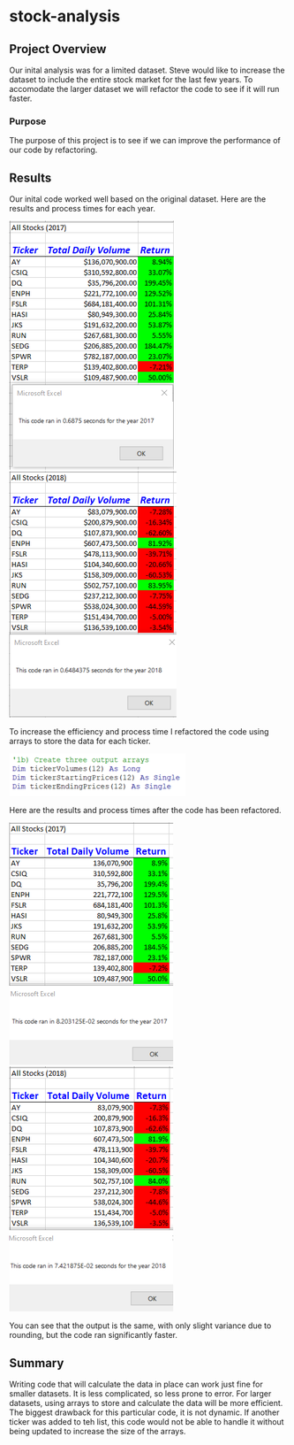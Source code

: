 # stock-analysis

## Project Overview

Our inital analysis was for a limited dataset. Steve would like to increase the dataset to include the entire stock market for the last few years. To accomodate the larger dataset we will refactor the code to see if it will run faster.
### Purpose
The purpose of this project is to see if we can improve the performance of our code by refactoring.

## Results

Our inital code worked well based on the original dataset. Here are the results and process times for each year.

![Inital 2017 process time](Resources/All_Stocks_Analysis_2017.png) ![Initial 2018 process time](Resources/All_Stocks_Analysis_2018.png)

To increase the efficiency and process time I refactored the code using arrays to store the data for each ticker.

![VBA code to declare the arrays](Resources/VBA_Refactored_using_arrays.png)

Here are the results and process times after the code has been refactored.

![Refactored 2017 process time](Resources/VBA_Challenge_2017.png) ![Refactored 2018 process time](Resources/VBA_Challenge_2018.png)

You can see that the output is the same, with only slight variance due to rounding, but the code ran significantly faster.

## Summary

Writing code that will calculate the data in place can work just fine for smaller datasets. It is less complicated, so less prone to error. For larger datasets, using arrays to store and calculate the data will be more efficient. The biggest drawback for this particular code, it is not dynamic. If another ticker was added to teh list, this code would not be able to handle it without being updated to increase the size of the arrays.
